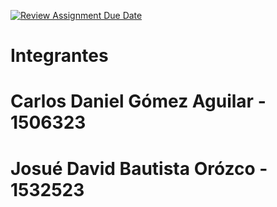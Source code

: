 [![Review Assignment Due Date](https://classroom.github.com/assets/deadline-readme-button-24ddc0f5d75046c5622901739e7c5dd533143b0c8e959d652212380cedb1ea36.svg)](https://classroom.github.com/a/hheoiiO4)

# Integrantes

# Carlos Daniel Gómez Aguilar - 1506323
# Josué David Bautista Orózco - 1532523
